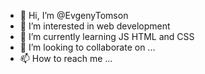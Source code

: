 - 👋 Hi, I’m @EvgenyTomson
- 👀 I’m interested in web development
- 🌱 I’m currently learning JS HTML and CSS
- 💞️ I’m looking to collaborate on ...
- 📫 How to reach me ...

<!---
EvgenyTomson/EvgenyTomson is a ✨ special ✨ repository because its `README.md` (this file) appears on your GitHub profile.
You can click the Preview link to take a look at your changes.
--->
